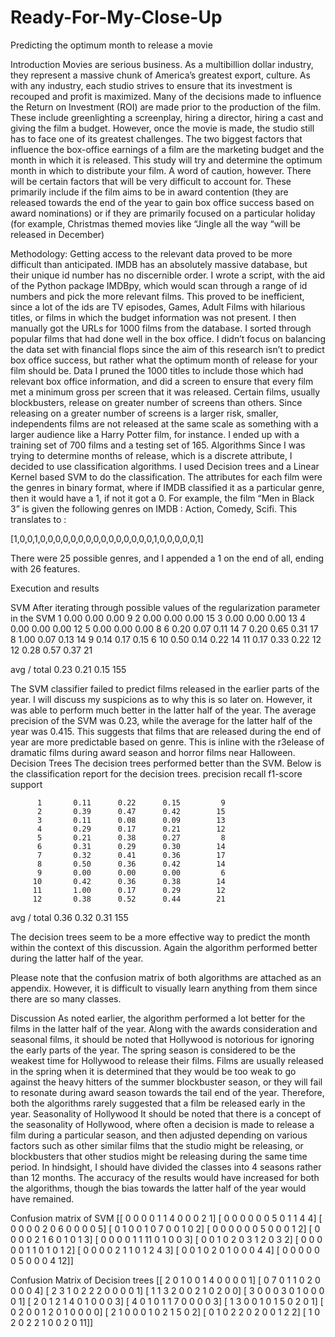 # Ready-For-My-Close-Up

Predicting the optimum month to release a movie

Introduction
Movies are serious business. As a multibillion dollar industry, they represent a massive chunk of America’s greatest export, culture. As with any industry, each studio strives to ensure that its investment is recouped and profit is maximized. Many of the decisions made to influence the Return on Investment (ROI) are made prior to the production of the film. These include greenlighting a screenplay, hiring a director, hiring a cast and giving the film a budget. 
However, once the movie is made, the studio still has to face one of its greatest challenges. The two biggest factors that influence the box-office earnings of a film are the marketing budget and the month in which it is released. This study will try and determine the optimum month in which to distribute your film.
A word of caution, however. There will be certain factors that will be very difficult to account for. These primarily include if the film aims to be in award contention (they are released towards the end of the year to gain box office success based on award nominations) or if they are primarily focused on a particular holiday (for example, Christmas themed movies like “Jingle all the way “will be released in December)

Methodology: 
Getting access to the relevant data proved to be more difficult than anticipated. IMDB has an absolutely massive database, but their unique id number has no discernible order. I wrote a script, with the aid of the Python package IMDBpy, which would scan through a range of id numbers and pick the more relevant films. This proved to be inefficient, since a lot of the ids are TV episodes, Games, Adult Films with hilarious titles, or films in which the budget information was not present. 
I then manually got the URLs for 1000 films from the database. I sorted through popular films that had done well in the box office. I didn’t focus on balancing the data set with financial flops since the aim of this research isn’t to predict box office success, but rather what the optimum month of release for your film should be.
Data
I pruned the 1000 titles to include those which had relevant box office information, and did a screen to ensure that every film met a minimum gross per screen that it was released. Certain films, usually blockbusters, release on greater number of screens than others. Since releasing on a greater number of screens is a larger risk, smaller, independents films are not released at the same scale as something with a larger audience like a Harry Potter film, for instance. I ended up with a training set of 700 films and a testing set of 165.
Algorithms 
Since I was trying to determine months of release, which is a discrete attribute, I decided to use classification algorithms. I used Decision trees and a Linear Kernel based SVM to do the classification. The attributes for each film were the genres in binary format, where if IMDB classified it as a particular genre, then it would have a 1, if not it got a 0. For example, the film “Men in Black 3” is given the following genres on IMDB : Action, Comedy, Scifi. 
This translates to :

[1,0,0,1,0,0,0,0,0,0,0,0,0,0,0,0,0,0,0,1,0,0,0,0,0,1]

There were 25 possible genres, and I appended a 1 on the end of all, ending with 26 features.

Execution and results

SVM
After iterating through possible values of the regularization parameter in the SVM
          1       0.00      0.00      0.00         9
          2       0.00      0.00      0.00        15
          3       0.00      0.00      0.00        13
          4       0.00      0.00      0.00        12
          5       0.00      0.00      0.00         8
          6       0.20      0.07      0.11        14
          7       0.20      0.65      0.31        17
          8       1.00      0.07      0.13        14
          9       0.14      0.17      0.15         6
         10       0.50      0.14      0.22        14
         11       0.17      0.33      0.22        12
         12       0.28      0.57      0.37        21

avg / total       0.23      0.21      0.15       155

The SVM classifier failed to predict films released in the earlier parts of the year. I will discuss my suspicions as to why this is so later on. 
However, it was able to perform much better in the latter half of the year. The average precision of the SVM was 0.23, while the average for the latter half of the year was 0.415. This suggests that films that are released during the end of year are more predictable based on genre. This is inline with the r3elease of dramatic films during award season and horror films near Halloween. 
Decision Trees
The decision trees performed better than the SVM. Below is the classification report for the decision trees. 
precision    recall  f1-score   support

          1       0.11      0.22      0.15         9
          2       0.39      0.47      0.42        15
          3       0.11      0.08      0.09        13
          4       0.29      0.17      0.21        12
          5       0.21      0.38      0.27         8
          6       0.31      0.29      0.30        14
          7       0.32      0.41      0.36        17
          8       0.50      0.36      0.42        14
          9       0.00      0.00      0.00         6
         10       0.42      0.36      0.38        14
         11       1.00      0.17      0.29        12
         12       0.38      0.52      0.44        21

avg / total       0.36      0.32      0.31       155


The decision trees seem to be a more effective way to predict the month within the context of this discussion. Again the algorithm performed better during the latter half of the year.

Please note that the confusion matrix of both algorithms are attached as an appendix. However, it is difficult to visually learn anything from them since there are so many classes.


Discussion
As noted earlier, the algorithm performed a lot better for the films in the latter half of the year. Along with the awards consideration and seasonal films, it should be noted that Hollywood is notorious for ignoring the early parts of the year. The spring season is considered to be the weakest time for Hollywood to release their films. Films are usually released in the spring when it is determined that they would be too weak to go against the heavy hitters of the summer blockbuster season, or they will fail to resonate during award season towards the tail end of the year. Therefore, both the algorithms rarely suggested that a film be released early in the year.
Seasonality of Hollywood
It should be noted that there is a concept of the seasonality of Hollywood, where often a decision is made to release a film during a particular season, and then adjusted depending on various factors such as other similar films that the studio might be releasing, or blockbusters that other studios might be releasing during the same time period. In hindsight, I should have divided the classes into 4 seasons rather than 12 months. The accuracy of the results would have increased for both the algorithms, though the bias towards the latter half of the year would have remained. 

Confusion matrix of SVM 
[[ 0  0  0  0  1  1  4  0  0  0  2  1]
 [ 0  0  0  0  0  0  5  0  1  1  4  4]
 [ 0  0  0  0  2  0  6  0  0  0  0  5]
 [ 0  1  0  0  1  0  7  0  0  1  0  2]
 [ 0  0  0  0  0  0  5  0  0  0  1  2]
 [ 0  0  0  0  2  1  6  0  1  0  1  3]
 [ 0  0  0  0  1  1 11  0  1  0  0  3]
 [ 0  0  1  0  2  0  3  1  2  0  3  2]
 [ 0  0  0  0  0  1  1  0  1  0  1  2]
 [ 0  0  0  0  2  1  1  0  1  2  4  3]
 [ 0  0  1  0  2  0  1  0  0  0  4  4]
 [ 0  0  0  0  0  0  5  0  0  0  4 12]]

Confusion Matrix of Decision trees
[[ 2  0  1  0  0  1  4  0  0  0  0  1]
 [ 0  7  0  1  1  0  2  0  0  0  0  4]
 [ 2  3  1  0  2  2  2  0  0  0  0  1]
 [ 1  1  3  2  0  0  2  1  0  2  0  0]
 [ 3  0  0  0  3  0  1  0  0  0  0  1]
 [ 2  0  1  2  1  4  0  1  0  0  0  3]
 [ 4  0  1  0  1  1  7  0  0  0  0  3]
 [ 1  3  0  0  1  0  1  5  0  2  0  1]
 [ 0  2  0  0  1  2  0  1  0  0  0  0]
 [ 2  1  0  0  0  1  0  2  1  5  0  2]
 [ 0  1  0  2  2  0  2  0  0  1  2  2]
 [ 1  0  2  0  2  2  1  0  0  2  0 11]]
